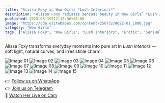 ```yaml
---
title: "Alissa Foxy in Wow Girls *Lush Interiors*"
description: "Alissa Foxy radiates sensual beauty in Wow Girls’ *Lush Interiors*, a breathtaking display of elegance and intimacy."
published: 2025-08-19T12:15:00+01:00
image: "https://cdn.elitebabes.com/content/250732/0022-01_1800.jpg"
category: "Wow Girls"
tags: ["Alissa Foxy", "Wow Girls", "Lush Interiors", "Erotic", "Sensual"]
---
```


Alissa Foxy transforms everyday moments into pure art in *Lush Interiors* — soft light, natural curves, and irresistible charm.

![Image 01](https://cdn.elitebabes.com/content/250732/0022-01_1800.jpg)
![Image 02](https://cdn.elitebabes.com/content/250732/0022-02_1200.jpg)
![Image 03](https://cdn.elitebabes.com/content/250732/0022-03_1200.jpg)
![Image 04](https://cdn.elitebabes.com/content/250732/0022-04_1200.jpg)
![Image 05](https://cdn.elitebabes.com/content/250732/0022-05_1200.jpg)
![Image 06](https://cdn.elitebabes.com/content/250732/0022-06_1200.jpg)
![Image 07](https://cdn.elitebabes.com/content/250732/0022-07_1200.jpg)
![Image 08](https://cdn.elitebabes.com/content/250732/0022-08_1200.jpg)
![Image 09](https://cdn.elitebabes.com/content/250732/0022-09_1200.jpg)
![Image 10](https://cdn.elitebabes.com/content/250732/0022-10_1200.jpg)
![Image 11](https://cdn.elitebabes.com/content/250732/0022-11_1200.jpg)
![Image 12](https://cdn.elitebabes.com/content/250732/0022-12_1200.jpg)
![Image 13](https://cdn.elitebabes.com/content/250732/0022-13_1200.jpg)
![Image 14](https://cdn.elitebabes.com/content/250732/0022-14_1200.jpg)
![Image 15](https://cdn.elitebabes.com/content/250732/0022-15_1800.jpg)

👉 [Follow us on WhatsApp](https://redirecting-kappa.vercel.app/)  
👉 [Join us on Telegram](https://redirecting-kappa.vercel.app/)  
🔞 [Watch Her Live on Cam](https://redirecting-kappa.vercel.app/)